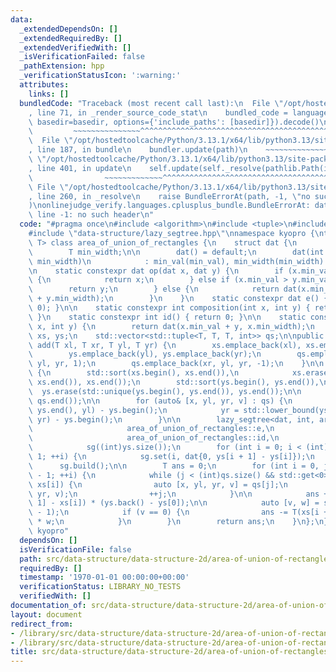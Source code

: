 ```yaml
---
data:
  _extendedDependsOn: []
  _extendedRequiredBy: []
  _extendedVerifiedWith: []
  _isVerificationFailed: false
  _pathExtension: hpp
  _verificationStatusIcon: ':warning:'
  attributes:
    links: []
  bundledCode: "Traceback (most recent call last):\n  File \"/opt/hostedtoolcache/Python/3.13.1/x64/lib/python3.13/site-packages/onlinejudge_verify/documentation/build.py\"\
    , line 71, in _render_source_code_stat\n    bundled_code = language.bundle(stat.path,\
    \ basedir=basedir, options={'include_paths': [basedir]}).decode()\n          \
    \         ~~~~~~~~~~~~~~~^^^^^^^^^^^^^^^^^^^^^^^^^^^^^^^^^^^^^^^^^^^^^^^^^^^^^^^^^^^^^^^^^^\n\
    \  File \"/opt/hostedtoolcache/Python/3.13.1/x64/lib/python3.13/site-packages/onlinejudge_verify/languages/cplusplus.py\"\
    , line 187, in bundle\n    bundler.update(path)\n    ~~~~~~~~~~~~~~^^^^^^\n  File\
    \ \"/opt/hostedtoolcache/Python/3.13.1/x64/lib/python3.13/site-packages/onlinejudge_verify/languages/cplusplus_bundle.py\"\
    , line 401, in update\n    self.update(self._resolve(pathlib.Path(included), included_from=path))\n\
    \                ~~~~~~~~~~~~~^^^^^^^^^^^^^^^^^^^^^^^^^^^^^^^^^^^^^^^^^^^^\n \
    \ File \"/opt/hostedtoolcache/Python/3.13.1/x64/lib/python3.13/site-packages/onlinejudge_verify/languages/cplusplus_bundle.py\"\
    , line 260, in _resolve\n    raise BundleErrorAt(path, -1, \"no such header\"\
    )\nonlinejudge_verify.languages.cplusplus_bundle.BundleErrorAt: data-structure/lazy_segtree.hpp:\
    \ line -1: no such header\n"
  code: "#pragma once\n#include <algorithm>\n#include <tuple>\n#include <utility>\n\
    #include \"data-structure/lazy_segtree.hpp\"\nnamespace kyopro {\ntemplate <typename\
    \ T> class area_of_union_of_rectangles {\n    struct dat {\n        int min_val;\n\
    \        T min_width;\n\n        dat() = default;\n        dat(int min_val, T\
    \ min_width)\n            : min_val(min_val), min_width(min_width) {}\n    };\n\
    \n    static constexpr dat op(dat x, dat y) {\n        if (x.min_val < y.min_val)\
    \ {\n            return x;\n        } else if (x.min_val > y.min_val) {\n    \
    \        return y;\n        } else {\n            return dat(x.min_val, x.min_width\
    \ + y.min_width);\n        }\n    }\n    static constexpr dat e() { return dat(int(1e9),\
    \ 0); }\n\n    static constexpr int composition(int x, int y) { return x + y;\
    \ }\n    static constexpr int id() { return 0; }\n\n    static constexpr dat mapping(dat\
    \ x, int y) {\n        return dat(x.min_val + y, x.min_width);\n    }\n\n    std::vector<T>\
    \ xs, ys;\n    std::vector<std::tuple<T, T, T, int>> qs;\n\npublic:\n    void\
    \ add(T xl, T xr, T yl, T yr) {\n        xs.emplace_back(xl), xs.emplace_back(xr);\n\
    \        ys.emplace_back(yl), ys.emplace_back(yr);\n        qs.emplace_back(xl,\
    \ yl, yr, 1);\n        qs.emplace_back(xr, yl, yr, -1);\n    }\n\n    T calc()\
    \ {\n        std::sort(xs.begin(), xs.end()),\n            xs.erase(std::unique(xs.begin(),\
    \ xs.end()), xs.end());\n        std::sort(ys.begin(), ys.end()),\n          \
    \  ys.erase(std::unique(ys.begin(), ys.end()), ys.end());\n\n        std::sort(qs.begin(),\
    \ qs.end());\n\n        for (auto& [x, yl, yr, v] : qs) {\n            yl = std::lower_bound(ys.begin(),\
    \ ys.end(), yl) - ys.begin();\n            yr = std::lower_bound(ys.begin(), ys.end(),\
    \ yr) - ys.begin();\n        }\n\n        lazy_segtree<dat, int, area_of_union_of_rectangles::op,\n\
    \                     area_of_union_of_rectangles::e,\n                     area_of_union_of_rectangles::composition,\n\
    \                     area_of_union_of_rectangles::id,\n                     area_of_union_of_rectangles::mapping>\n\
    \            sg((int)ys.size());\n        for (int i = 0; i < (int)ys.size() -\
    \ 1; ++i) {\n            sg.set(i, dat{0, ys[i + 1] - ys[i]});\n        }\n  \
    \      sg.build();\n\n        T ans = 0;\n        for (int i = 0, j = 0; i < (int)xs.size()\
    \ - 1; ++i) {\n            while (j < (int)qs.size() && std::get<0>(qs[j]) <=\
    \ xs[i]) {\n                auto [x, yl, yr, v] = qs[j];\n                sg.apply(yl,\
    \ yr, v);\n                ++j;\n            }\n\n            ans += T(xs[i +\
    \ 1] - xs[i]) * (ys.back() - ys[0]);\n\n            auto [v, w] = sg.fold(0, (int)ys.size()\
    \ - 1);\n            if (v == 0) {\n                ans -= T(xs[i + 1] - xs[i])\
    \ * w;\n            }\n        }\n        return ans;\n    }\n};\n};  // namespace\
    \ kyopro"
  dependsOn: []
  isVerificationFile: false
  path: src/data-structure/data-structure-2d/area-of-union-of-rectangles.hpp
  requiredBy: []
  timestamp: '1970-01-01 00:00:00+00:00'
  verificationStatus: LIBRARY_NO_TESTS
  verifiedWith: []
documentation_of: src/data-structure/data-structure-2d/area-of-union-of-rectangles.hpp
layout: document
redirect_from:
- /library/src/data-structure/data-structure-2d/area-of-union-of-rectangles.hpp
- /library/src/data-structure/data-structure-2d/area-of-union-of-rectangles.hpp.html
title: src/data-structure/data-structure-2d/area-of-union-of-rectangles.hpp
---
```

